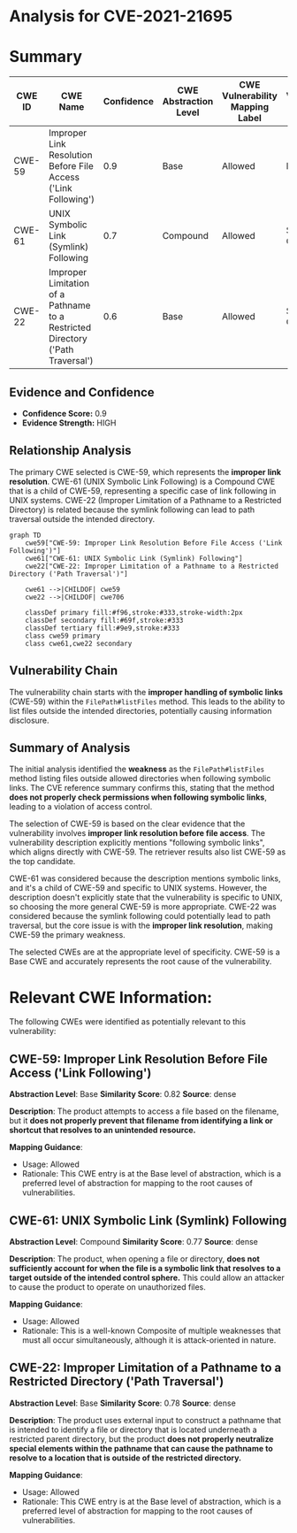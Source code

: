 # Analysis for CVE-2021-21695

# Summary
| CWE ID | CWE Name | Confidence | CWE Abstraction Level | CWE Vulnerability Mapping Label | CWE-Vulnerability Mapping Notes |
|---|---|---|---|---|---|
| CWE-59 | Improper Link Resolution Before File Access ('Link Following') | 0.9 | Base | Allowed | Primary CWE |
| CWE-61 | UNIX Symbolic Link (Symlink) Following | 0.7 | Compound | Allowed | Secondary Candidate |
| CWE-22 | Improper Limitation of a Pathname to a Restricted Directory ('Path Traversal') | 0.6 | Base | Allowed | Secondary Candidate |

## Evidence and Confidence

*   **Confidence Score:** 0.9
*   **Evidence Strength:** HIGH

## Relationship Analysis
The primary CWE selected is CWE-59, which represents the **improper link resolution**. CWE-61 (UNIX Symbolic Link Following) is a Compound CWE that is a child of CWE-59, representing a specific case of link following in UNIX systems. CWE-22 (Improper Limitation of a Pathname to a Restricted Directory) is related because the symlink following can lead to path traversal outside the intended directory.

```mermaid
graph TD
    cwe59["CWE-59: Improper Link Resolution Before File Access ('Link Following')"]
    cwe61["CWE-61: UNIX Symbolic Link (Symlink) Following"]
    cwe22["CWE-22: Improper Limitation of a Pathname to a Restricted Directory ('Path Traversal')"]

    cwe61 -->|CHILDOF| cwe59
    cwe22 -->|CHILDOF| cwe706

    classDef primary fill:#f96,stroke:#333,stroke-width:2px
    classDef secondary fill:#69f,stroke:#333
    classDef tertiary fill:#9e9,stroke:#333
    class cwe59 primary
    class cwe61,cwe22 secondary
```

## Vulnerability Chain
The vulnerability chain starts with the **improper handling of symbolic links** (CWE-59) within the `FilePath#listFiles` method. This leads to the ability to list files outside the intended directories, potentially causing information disclosure.

## Summary of Analysis
The initial analysis identified the **weakness** as the `FilePath#listFiles` method listing files outside allowed directories when following symbolic links. The CVE reference summary confirms this, stating that the method **does not properly check permissions when following symbolic links**, leading to a violation of access control.

The selection of CWE-59 is based on the clear evidence that the vulnerability involves **improper link resolution before file access**. The vulnerability description explicitly mentions "following symbolic links", which aligns directly with CWE-59. The retriever results also list CWE-59 as the top candidate.

CWE-61 was considered because the description mentions symbolic links, and it's a child of CWE-59 and specific to UNIX systems. However, the description doesn't explicitly state that the vulnerability is specific to UNIX, so choosing the more general CWE-59 is more appropriate. CWE-22 was considered because the symlink following could potentially lead to path traversal, but the core issue is with the **improper link resolution**, making CWE-59 the primary weakness.

The selected CWEs are at the appropriate level of specificity. CWE-59 is a Base CWE and accurately represents the root cause of the vulnerability.

# Relevant CWE Information:

The following CWEs were identified as potentially relevant to this vulnerability:

## CWE-59: Improper Link Resolution Before File Access ('Link Following')
**Abstraction Level**: Base
**Similarity Score**: 0.82
**Source**: dense

**Description**:
The product attempts to access a file based on the filename, but it **does not properly prevent that filename from identifying a link or shortcut that resolves to an unintended resource.**

**Mapping Guidance**:
- Usage: Allowed
- Rationale: This CWE entry is at the Base level of abstraction, which is a preferred level of abstraction for mapping to the root causes of vulnerabilities.

## CWE-61: UNIX Symbolic Link (Symlink) Following
**Abstraction Level**: Compound
**Similarity Score**: 0.77
**Source**: dense

**Description**:
The product, when opening a file or directory, **does not sufficiently account for when the file is a symbolic link that resolves to a target outside of the intended control sphere.** This could allow an attacker to cause the product to operate on unauthorized files.

**Mapping Guidance**:
- Usage: Allowed
- Rationale: This is a well-known Composite of multiple weaknesses that must all occur simultaneously, although it is attack-oriented in nature.

## CWE-22: Improper Limitation of a Pathname to a Restricted Directory ('Path Traversal')
**Abstraction Level**: Base
**Similarity Score**: 0.78
**Source**: dense

**Description**:
The product uses external input to construct a pathname that is intended to identify a file or directory that is located underneath a restricted parent directory, but the product **does not properly neutralize special elements within the pathname that can cause the pathname to resolve to a location that is outside of the restricted directory.**

**Mapping Guidance**:
- Usage: Allowed
- Rationale: This CWE entry is at the Base level of abstraction, which is a preferred level of abstraction for mapping to the root causes of vulnerabilities.
